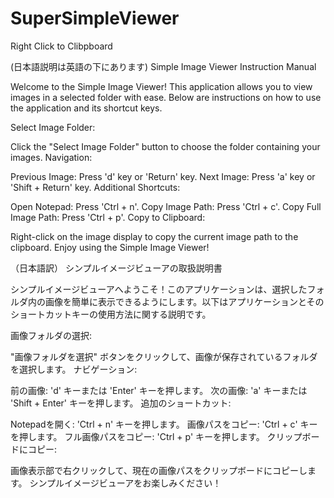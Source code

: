 # SuperSimpleViewer
Right Click to Clibpboard

(日本語説明は英語の下にあります)
Simple Image Viewer Instruction Manual

Welcome to the Simple Image Viewer! This application allows you to view images in a selected folder with ease. Below are instructions on how to use the application and its shortcut keys.

Select Image Folder:

Click the "Select Image Folder" button to choose the folder containing your images.
Navigation:

Previous Image: Press 'd' key or 'Return' key.
Next Image: Press 'a' key or 'Shift + Return' key.
Additional Shortcuts:

Open Notepad: Press 'Ctrl + n'.
Copy Image Path: Press 'Ctrl + c'.
Copy Full Image Path: Press 'Ctrl + p'.
Copy to Clipboard:

Right-click on the image display to copy the current image path to the clipboard.
Enjoy using the Simple Image Viewer!

（日本語訳）
シンプルイメージビューアの取扱説明書

シンプルイメージビューアへようこそ！このアプリケーションは、選択したフォルダ内の画像を簡単に表示できるようにします。以下はアプリケーションとそのショートカットキーの使用方法に関する説明です。

画像フォルダの選択:

"画像フォルダを選択" ボタンをクリックして、画像が保存されているフォルダを選択します。
ナビゲーション:

前の画像: 'd' キーまたは 'Enter' キーを押します。
次の画像: 'a' キーまたは 'Shift + Enter' キーを押します。
追加のショートカット:

Notepadを開く: 'Ctrl + n' キーを押します。
画像パスをコピー: 'Ctrl + c' キーを押します。
フル画像パスをコピー: 'Ctrl + p' キーを押します。
クリップボードにコピー:

画像表示部で右クリックして、現在の画像パスをクリップボードにコピーします。
シンプルイメージビューアをお楽しみください！
